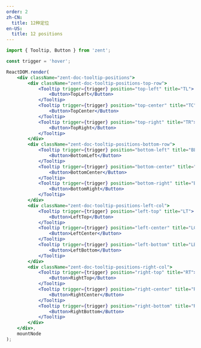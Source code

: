 ```yaml
---
order: 2
zh-CN:
  title: 12种定位
en-US:
  title: 12 positions
---
```


```jsx
import { Tooltip, Button } from 'zent';

const trigger = 'hover';

ReactDOM.render(
	<div className="zent-doc-tooltip-positions">
		<div className="zent-doc-tooltip-positions-top-row">
			<Tooltip trigger={trigger} position="top-left" title="TL">
				<Button>TopLeft</Button>
			</Tooltip>
			<Tooltip trigger={trigger} position="top-center" title="TC">
				<Button>TopCenter</Button>
			</Tooltip>
			<Tooltip trigger={trigger} position="top-right" title="TR">
				<Button>TopRight</Button>
			</Tooltip>
		</div>
		<div className="zent-doc-tooltip-positions-bottom-row">
			<Tooltip trigger={trigger} position="bottom-left" title="BL">
				<Button>BottomLeft</Button>
			</Tooltip>
			<Tooltip trigger={trigger} position="bottom-center" title="BC">
				<Button>BottomCenter</Button>
			</Tooltip>
			<Tooltip trigger={trigger} position="bottom-right" title="BR">
				<Button>BottomRight</Button>
			</Tooltip>
		</div>
		<div className="zent-doc-tooltip-positions-left-col">
			<Tooltip trigger={trigger} position="left-top" title="LT">
				<Button>LeftTop</Button>
			</Tooltip>
			<Tooltip trigger={trigger} position="left-center" title="LC">
				<Button>LeftCenter</Button>
			</Tooltip>
			<Tooltip trigger={trigger} position="left-bottom" title="LB">
				<Button>LeftBottom</Button>
			</Tooltip>
		</div>
		<div className="zent-doc-tooltip-positions-right-col">
			<Tooltip trigger={trigger} position="right-top" title="RT">
				<Button>RightTop</Button>
			</Tooltip>
			<Tooltip trigger={trigger} position="right-center" title="RC">
				<Button>RightCenter</Button>
			</Tooltip>
			<Tooltip trigger={trigger} position="right-bottom" title="RB">
				<Button>RightBottom</Button>
			</Tooltip>
		</div>
	</div>,
	mountNode
);
```

<style>
  .zent-doc-tooltip-positions {
    position: relative;

		&-top-row,
		&-bottom-row {
			display: flex;
      justify-content: center;

      .zent-tooltip-wrapper:not(:last-child) {
        margin-right: 10px
      }
    }

    &-bottom-row {
      margin-top: 200px;
    }

    &-left-col, &-right-col {
      position: absolute;
      top: 0;
      display: flex;
      justify-content: center;
      flex-direction: column;
      height: 100%;

			.zent-btn {
				margin-left: 0 !important;
			}

      .zent-btn:not(:last-child) {
        margin-bottom: 10px;
      }
    }

    &-left-col {
      left: 0;
    }

    &-right-col {
      right: 0;
    }

    .zent-tooltip-wrapper {
      .zent-btn {
        width: 120px;
      }
    }
  }
</style>

